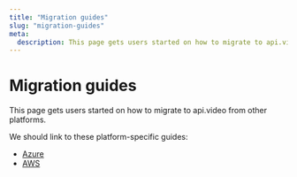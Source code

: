 ```yaml
---
title: "Migration guides"
slug: "migration-guides"
meta:
  description: This page gets users started on how to migrate to api.video from other platforms.
---
```


Migration guides
=============

This page gets users started on how to migrate to api.video from other platforms.

We should link to these platform-specific guides:

- [Azure](./azure-migration.md)
- [AWS](./aws-migration.md)